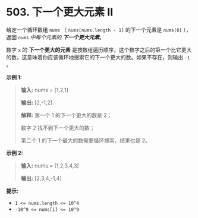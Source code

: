 # 503. 下一个更大元素 II

给定一个循环数组 `nums` （ `nums[nums.length - 1]` 的下一个元素是 `nums[0]` ），返回 *`nums`
中每个元素的 **下一个更大元素***。

数字 `x` 的 **下一个更大的元素**  是按数组遍历顺序，这个数字之后的第一个比它更大的数，这意味着你应该循环地搜索它的下一个更大的数。如果不存在，则输出
`-1` 。

**示例 1:**

> **输入:**  nums = \[1,2,1]
>
> **输出:**  \[2,\-1,2]
>
> **解释:**  第一个 1 的下一个更大的数是 2；
>
> 数字 2 找不到下一个更大的数；
>
> 第二个 1 的下一个最大的数需要循环搜索，结果也是 2。

**示例 2:**

> **输入:**  nums = \[1,2,3,4,3]
>
> **输出:**  \[2,3,4,\-1,4]

**提示:**

* `1 <= nums.length <= 10^4`
* `-10^9 <= nums[i] <= 10^9`